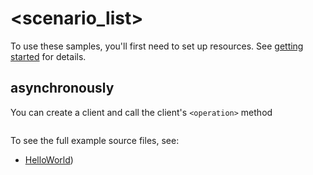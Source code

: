 # <scenario_list>

To use these samples, you'll first need to set up resources. See [getting started](https://github.com/Azure/azure-sdk-for-net/blob/main/sdk/contoso/Azure.Template./README.md#getting-started) for details.

## <scenario> asynchronously

You can create a client and call the client's `<operation>` method

```C# Snippet:Azure_Template__ScenarioAsync
```

To see the full example source files, see:
* [HelloWorld](https://github.com/Azure/azure-sdk-for-net/blob/main/sdk/contoso/Azure.Template./tests/Samples/Sample1_HelloWorldAsync.cs))

<!-- please refer to <https://github.com/Azure/azure-sdk-for-net/main/sdk/template/Azure.Template/samples/Sample1_HelloWorldAsync.md> to write sample readme file. -->